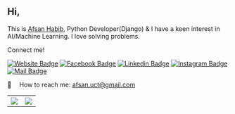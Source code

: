 <br>
<!-- <a href="http://afsanhabib.com/"><u>Afsan Habib</u></a>  -->
<br>

<!--<a href="https://imgbb.com/"><img src="https://i.ibb.co/qY11bM6/profile11.png" alt="profile11" border="0"></a> -->

## Hi,

This is <a href="http://afsanhabib.com/"><u>Afsan Habib</u></a>, Python Developer(Django) & I have a keen interest in AI/Machine Learning. I love solving problems.

Connect me!

[![Website Badge](https://img.shields.io/badge/Website-008000?style=for-the-badge)](http://afsanhabib.com/)
[![Facebook Badge](https://img.shields.io/badge/Facebook-1877F2?style=for-the-badge&logo=facebook&logoColor=white)](https://www.facebook.com/afsanhabib10)
[![Linkedin Badge](https://img.shields.io/badge/LinkedIn-0077B5?style=for-the-badge&logo=linkedin&logoColor=white)](https://www.linkedin.com/in/afsan-habib-566340215)
[![Instagram Badge](https://img.shields.io/badge/Instagram-E4405F?style=for-the-badge&logo=instagram&logoColor=white)](https://www.Instagram.com/afsanhabib)
[![Mail Badge](https://img.shields.io/badge/Gmail-D14836?style=for-the-badge&logo=gmail&logoColor=white)](afsan.uct@gmail.com)



:e-mail: &emsp;How to reach me: afsan.uct@gmail.com<br/>


<table style="width:100%">
  <tr>
    <th><img src="https://github-readme-stats.vercel.app/api?username=AfsanHabib&show_icons=true&hide_border=true&theme=tokyonight&hide=contribs,prs" /></th>
    <th><img src="https://github-readme-stats.vercel.app/api/top-langs/?username=AfsanHabib&layout=compact&langs_count=6&theme=tokyonight&hide=contribs,prs" /></th>
  </tr>
</table>
